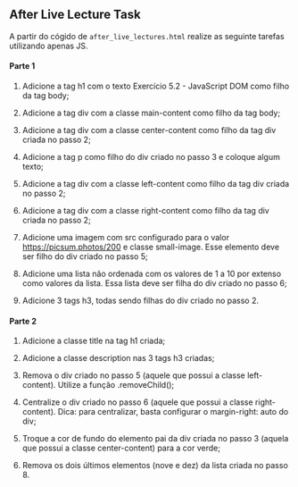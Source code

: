 ## After Live Lecture Task

A partir do cógido de `after_live_lectures.html` realize as seguinte tarefas utilizando apenas JS.

#### Parte 1

1. Adicione a tag h1 com o texto Exercício 5.2 - JavaScript DOM como filho da tag body;

2. Adicione a tag div com a classe main-content como filho da tag body;

3. Adicione a tag div com a classe center-content como filho da tag div criada no passo 2;

4. Adicione a tag p como filho do div criado no passo 3 e coloque algum texto;

5. Adicione a tag div com a classe left-content como filho da tag div criada no passo 2;

6. Adicione a tag div com a classe right-content como filho da tag div criada no passo 2;

7. Adicione uma imagem com src configurado para o valor https://picsum.photos/200 e classe small-image. Esse elemento deve ser filho do div criado no passo 5;

8. Adicione uma lista não ordenada com os valores de 1 a 10 por extenso como valores da lista. Essa lista deve ser filha do div criado no passo 6;

9. Adicione 3 tags h3, todas sendo filhas do div criado no passo 2.


#### Parte 2

1. Adicione a classe title na tag h1 criada;

2. Adicione a classe description nas 3 tags h3 criadas;

3. Remova o div criado no passo 5 (aquele que possui a classe left-content). Utilize a função .removeChild();

4. Centralize o div criado no passo 6 (aquele que possui a classe right-content). Dica: para centralizar, basta configurar o margin-right: auto do div;

5. Troque a cor de fundo do elemento pai da div criada no passo 3 (aquela que possui a classe center-content) para a cor verde;

6. Remova os dois últimos elementos (nove e dez) da lista criada no passo 8.